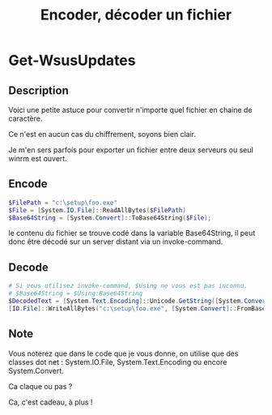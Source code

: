 ﻿---
title:  "Encoder, décoder un fichier"
excerpt: "Petite astuce pour consigner un fichier dans une variable par exemple."
category: PowerShell
tags: 
  - PowerShell
  - Tips
---

# Get-WsusUpdates

## Description

Voici une petite astuce pour convertir n'importe quel fichier en chaine de caractère.

Ce n'est en aucun cas du chiffrement, soyons bien clair.

Je m'en sers parfois pour exporter un fichier entre deux serveurs ou seul winrm est ouvert.

## Encode
 
```powershell
$FilePath = "c:\setup\foo.exe"
$File = [System.IO.File]::ReadAllBytes($FilePath)
$Base64String = [System.Convert]::ToBase64String($File);
```
le contenu du fichier se trouve codé dans la variable Base64String, il peut donc être décodé sur un server distant via un invoke-command.

## Decode

```powershell
# Si vous utilisez invoke-command, $Using ne vous est pas inconnu.
# $Base64String = $Using:Base64String
$DecodedText = [System.Text.Encoding]::Unicode.GetString([System.Convert]::FromBase64String($Base64String))
[IO.File]::WriteAllBytes("c:\setup\foo.exe", [System.Convert]::FromBase64String($b))
```
## Note

Vous noterez que dans le code que je vous donne, on utilise que des classes dot net : System.IO.File, System.Text.Encoding ou encore System.Convert.

Ca claque ou pas ?



Ca, c'est cadeau, à plus !